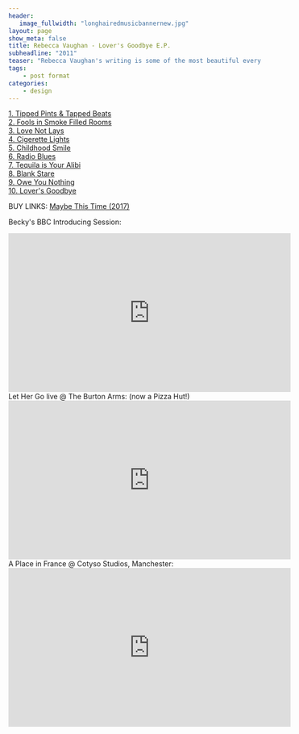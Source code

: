 ```yaml
---
header:
   image_fullwidth: "longhairedmusicbannernew.jpg"
layout: page
show_meta: false
title: Rebecca Vaughan - Lover's Goodbye E.P.
subheadline: "2011"
teaser: "Rebecca Vaughan's writing is some of the most beautiful every to grace my mixing desk. Becky's style was moving so quickly at the time that these demos never saw the light of day. Maybe with her permission I can share them with you some day. Becky found success very quickly recording more professional E.P.s in London studios, with more polished modern production. She also had a hugely sucessful BBC Introducing session I'll post below. Our session is such a beautiful secret for me, as only I get to hear them - but they contain the songs that I heard live so many times and and represent so many good times to me. Check out her new material in the buy links! Xxx" 
tags:
    - post format
categories:
    - design 
---
```

<!--more-->
 <a href="">1. Tipped Pints & Tapped Beats</a><br>
 <a href="">2. Fools in Smoke Filled Rooms</a><br>
 <a href="">3. Love Not Lays</a><br>
 <a href="">4. Cigerette Lights</a><br>
 <a href="">5. Childhood Smile</a><br>
 <a href="">6. Radio Blues</a><br>
 <a href="">7. Tequila is Your Alibi</a><br>
 <a href="">8. Blank Stare</a><br>
 <a href="">9. Owe You Nothing</a><br>
 <a href="">10. Lover's Goodbye</a><br>
 
BUY LINKS:
   <a href="https://itunes.apple.com/gb/album/maybe-this-time-ep/1301826741">Maybe This Time (2017)</a><br>
      
Becky's BBC Introducing Session:<br>
  <iframe width="560" height="315" src="https://www.youtube.com/embed/iR6jxl1OAZ4" frameborder="0" allowfullscreen></iframe><br> 
Let Her Go live @ The Burton Arms: (now a Pizza Hut!)<br>
  <iframe width="560" height="315" src="https://www.youtube.com/embed/TpAZmEVCloA" frameborder="0" allowfullscreen></iframe><br> 
A Place in France @ Cotyso Studios, Manchester:<br>
  <iframe width="560" height="315" src="https://www.youtube.com/embed/lWjR1ghxQjQ" frameborder="0" allowfullscreen></iframe><br> 
